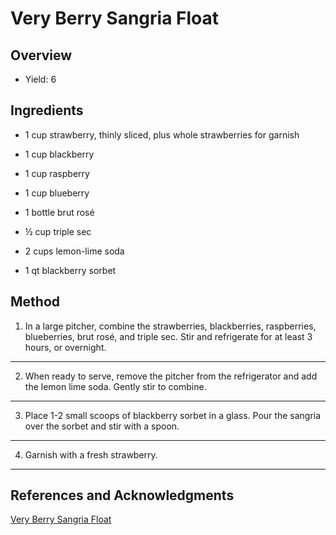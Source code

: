 # Very Berry Sangria Float

## Overview

- Yield: 6

## Ingredients

- 1 cup strawberry, thinly sliced, plus whole strawberries for garnish

- 1 cup blackberry

- 1 cup raspberry

- 1 cup blueberry

- 1 bottle brut rosé

- ½ cup triple sec

- 2 cups lemon-lime soda

- 1 qt blackberry sorbet

## Method

1. In a large pitcher, combine the strawberries, blackberries, raspberries, blueberries, brut rosé, and triple sec. Stir and refrigerate for at least 3 hours, or overnight.
---

2. When ready to serve, remove the pitcher from the refrigerator and add the lemon lime soda. Gently stir to combine.
---

3. Place 1-2 small scoops of blackberry sorbet in a glass. Pour the sangria over the sorbet and stir with a spoon.
---

4. Garnish with a fresh strawberry.
---

## References and Acknowledgments

[Very Berry Sangria Float](https://tasty.co/recipe/very-berry-sangria-float)
